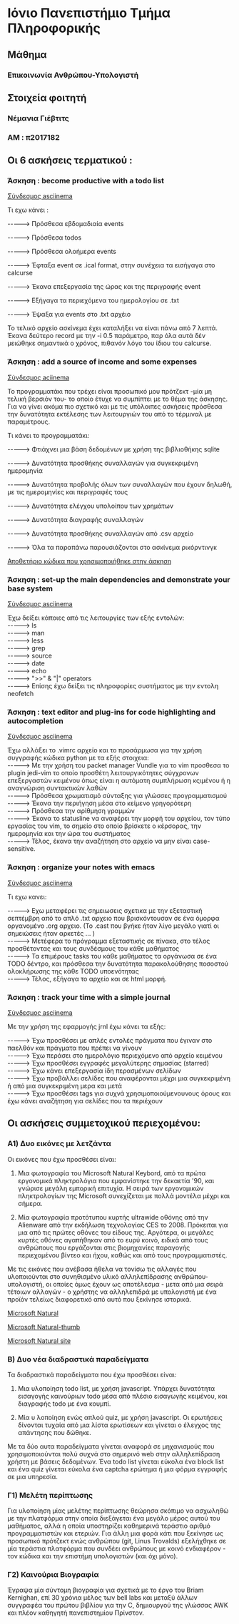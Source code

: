 # Ιόνιο Πανεπιστήμιο Τμήμα Πληροφορικής 
## Μάθημα
### Επικοινωνία Ανθρώπου-Υπολογιστή

## Στοιχεία φοιτητή 

### Νέμανια Γιέβτιτς 
### ΑΜ : π2017182


## Οι 6 ασκήσεις τερματικού :


### Άσκηση : become productive with a todo list

<a href= "https://asciinema.org/a/275677">Σύνδεσμος asciinema</a>

Τι εχω κάνει : 

<p>-----> Πρόσθεσα εβδομαδιαία events</p>
<p>-----> Πρόσθεσα todos</p>
<p>-----> Πρόσθεσα ολοήμερα events</p>
<p>-----> Έφταξα event σε .ical format, στην συνέχεια τα εισήγαγα στο calcurse</p>
<p>-----> Έκανα επεξεργασία της ώρας και της περιγραφής event</p>
<p>-----> Εξήγαγα τα περιεχόμενα του ημερολογίου σε .txt</p>
<p>-----> Έψαξα για events στο .txt αρχέιο</p>
<p>
Το τελικό αρχείο ασκίνεμα έχει καταλήξει να είναι πάνω από 7 λεπτά.
Έκανα δεύτερο record με την -i 0.5 παράμετρο, παρ όλα αυτά δέν μειώθηκε σημαντικά ο χρόνος,
πιθανόν λόγο του ίδιου του calcurse.</p>


### Άσκηση : add a source of income and some expenses


<a href= "https://asciinema.org/a/qYmnDBjhYACR8sXkyduNLJSqr"> Σύνδεσμος aciinema</a>

<p>Το προγραμματάκι που τρέχει είναι προσωπικό μου πρότζεκτ -μία μη τελική βερσιόν του- το οποίο
έτυχε να συμπίπτει με το θέμα της άσκησης. Για να γίνει ακόμα πιο σχετικό και με τις υπόλοιπες
ασκήσεις πρόσθεσα την δυνατότητα εκτέλεσης των λειτουργιών του από το τέρμιναλ με παραμέτρους.</p>

Τι κάνει το προγραμματάκι:

<p>-----> Φτιάχνει μια βάση δεδομένων με χρήση της βιβλιοθήκης sqlite</p>
<p>-----> Δυνατότητα προσθήκης συναλλαγών για συγκεκριμένη ημερομηνία</p>
<p>-----> Δυνατότητα προβολής όλων των συναλλαγών που έχουν δηλωθή, με τις ημερομηνίες και περιγραφές τους</p>
<p>-----> Δυνατότητα ελέγχου υπολοίπου των χρημάτων</p>
<p>-----> Δυνατότητα διαγραφής συναλλαγών</p>
<p>-----> Δυνατότητα προσθήκης συναλλαγών από .csv αρχείο</p>

<p>-----> Όλα τα παραπάνω παρουσιάζονται στο ασκίνεμα ρικόρντινγκ</p>

<a href="https://github.com/IonianIronist/anxietyBills">Αποθετήριο κώδικα που χρησιμοποιήθηκε στην άσκηση</a>



### Άσκηση : set-up the main dependencies and demonstrate your base system


<a href="https://asciinema.org/a/358764">Σύνδεσμος asciinema</a>


<p>Έχω δείξει κάποιες από τις λειτουργίες των εξής εντολών: <br>
-----> ls<br>
-----> man<br>
-----> less<br>
-----> grep<br>
-----> source<br>
-----> date<br>
-----> echo<br>
-----> ">>" & "|" operators<br> 
-----> Επίσης έχω δείξει τις πληροφορίες συστήματος με την εντολη neofetch<br></p>



### Άσκηση : text editor and plug-ins for code highlighting and autocompletion

<a href=" https://asciinema.org/a/358763">Σύνδεσμος asciinema</a>


<p>
Έχω αλλάξει το .vimrc αρχείο και το προσάρμωσα για την χρήση συγγραφής κώδικα python με τα εξής στοιχεια: <br>
-----> Με την χρήση του packet manager Vundle για το vim προσθεσα το plugin jedi-vim το οποίο προσθέτη λειτουργικότητες σύγχρονων επεξεργαστών κειμένου όπως είναι η αυτόματη συμπλήρωση κςιμένου ή η αναγνώριση συντακτικών λαθών <br>
-----> Πρόσθεσα χρωματισμό σύνταξης για γλώσσες προγραμματισμού <br>
-----> Έκανα την περιήγηση μέσα στο κείμενο γρηγορότερη <br>
-----> Πρόσθεσα την αρίθμηση γραμμών<br>
-----> Έκανα το statusline να αναφέρει την μορφή του αρχείου, τον τύπο εργασίας του vim, το σημείο στο οποίο βρίσκετε ο κέρσορας, την ημερομηνία και την ώρα του συστήματος <br>
-----> Τέλος, έκανα την αναζήτηση στο αρχείο να μην είναι case-sensitive. <br>
</p>



### Άσκηση : organize your notes with emacs


<a href="https://asciinema.org/a/358765"> Σύνδεσμος asciinema </a>

<p>
Τι εχω κανει:<br>

-----> Εχω μεταφέρει τις σημειωσεις σχετικα με την εξεταστική σεπτέμβρη από το απλό  .txt αρχειο που βρισκόντουσαν σε ένα όμορφα οργανομένο .org αρχειο. (Το .cast που βγήκε ήταν λίγο μεγάλο γιατί οι σημειώσεις ήταν αρκετές ... )<br>
-----> Μετέφερα το πρόγραμμα εξεταστικής σε πίνακα, στο τέλος προσθέτοντας και τους συνδέσμους του κάθε μαθήματος<br>
-----> Τα επιμέρους tasks του κάθε μαθήματος τα οργάνωσα σε ένα TODO δέντρο, και πρόσθεσα την δυνατότητα παρακολούθησης ποσοστού ολοκλήρωσης της κάθε TODO υποενότητας<br>
-----> Τέλος, εξήγαγα το αρχείο και σε html μορφή.<br>
</p>


### Άσκηση : track your time with a simple journal


<a href ="https://asciinema.org/a/358766">Σύνδεσμος asciinema</a>

<p>
  
Με την χρήση της εφαρμογής jrnl έχω κάνει τα εξής:

-----> Έχω προσθέσει με απλές εντολές πράγματα που έγιναν στο παελθόν και πράγματα που πρέπει να γίνουν<br>
-----> Έχω περάσει στο ημερολόγιο περιεχόμενο από αρχείο κειμένου<br>
-----> Έχω προσθέσει εγγραφές μεγαλύτερης σημασίας (starred)<br>
-----> Έχω κάνει επεξεργασία ίδη περασμένων σελίδων<br>
-----> Έχω προβάλλει σελίδες που αναφέρονται μέχρι μια συγκεκριμένη ή από μια συγκεκριμένη μερα και μετά<br>
-----> Έχω προσθέσει tags για συχνά χρησιμοποιούμενουνους όρους και έχω κάνει αναζήτηση για σελίδες που τα περιέχουν<br></p>


## Οι ασκήσεις συμμετοχικού περιεχομένου:

### Α1) Δυο εικόνες με λετζάντα

<p>
  Οι εικόνες που έχω προσθέσει είναι: 
  
  1) Μια φωτογραφία του Microsoft Natural Keybord, από τα πρώτα εργονομικά πληκτρολόγια που εμφανίστηκε την δεκαετία '90, και γνώρισε μεγάλη εμπορική επιτυχία. Η σειρά των εργονομικών πληκτρολογίων της Microsoft συνεχίζεται με πολλά μοντέλα μέχρι και σήμερα.
  
  2) Μία φωτογραφία προτότυπου κυρτής ultrawide οθόνης από την Alienware από την εκδήλωση τεχνολογίας CES το 2008. Πρόκειται για μια από τις πρώτες οθόνες του είδους της. Αργότερα, οι μεγάλες κυρτές οθόνες αγαπήθηκαν από το ευρύ κοινό, ειδικά από τους ανθρώπους που εργάζονται στις βιομηχανίες παραγογής περιεχομένου βίντεο και ήχου, καθώς και από τους προγραμματιστές. 

Με τις εικόνες που ανέβασα ήθελα να τονίσω τις αλλαγές που υλοποιούνται στο συνηθισμένο υλικό αλληλεπίδρασης ανθρώπου-υπολογιστή, οι οποίες όμως έχουν ως αποτέλεσμα - μετα από μια σειρά τέτοιων αλλαγών - ο χρήστης να αλληλεπιδρά με υπολογιστή με ένα προϊόν τελείως διαφορετικό από αυτό που ξεκίνησε ιστορικά.  
</p>

<a href="https://github.com/IonianIronist/images/blob/master/microsoft-natural-keyboard.jpg">Microsoft Natural</a>

<a href="https://github.com/IonianIronist/images/blob/master/microsoft-natural-keyboard-thumb.jpg">Microsoft Natural-thumb</a>

<a href="https://ionianironist.netlify.app//gallery/microsoft-natural-keyboard/">Microsoft Natural site</a>



### Β) Δυο νέα διαδραστικά παραδείγματα

<p>Τα διαδραστικά παραδείγματα που έχω προσθέσει είναι:
  
1) Μια υλοποίηση todo list, με χρήση javascript. Υπάρχει δυνατότητα εισαγογής καινούριων todo μέσα από πλέσιο εισαγωγής κειμένου, και διαγραφής todo με ένα κουμπί.
  
2) Μία υ λοποίηση ενώς απλού quiz, με χρήση javascript. Οι ερωτήσεις δίνονται τυχαία από μια λίστα ερωτίσεων και γίνεται ο έλεγχος της απάντησης που δώθηκε.

Με τα δύο αυτα παραδείγματα γίνεται αναφορά σε μηχανισμούς που χρησιμοποιούνται πολύ συχνά στο σημερινό web στην αλληλεπίδραση χρήστη με βάσεις δεδομένων. Ένα todo list γίνεται εύκολα ένα block list και ένα quiz γίνεται εύκολα ένα captcha ερώτημα ή μια φόρμα εγγραφής σε μια υπηρεσία.
</p>

### Γ1) Μελέτη περίπτωσης

<p>
Για υλοποίηση μίας μελέτης περίπτωσης θεώρησα σκόπιμο να ασχωληθώ με την πλατφόρμα στην οποία διεξάγεται ένα μεγάλο μέρος αυτού του μαθήματος, αλλά η οποία υποστηρίζει καθημερινά τεράστιο αριθμό προγραμματιστών και ετεριών. Για άλλη μια φορά κάτι που ξεκίνησε ως προσωπικό πρότζεκτ ενώς ανθρώπου (git, Linus Trovalds) εξελήχθηκε σε μία τεράστια πλατφόρμα που συνδέει ανθρώπους με κοινό ενδιαφέρον - τον κώδικα και την επιστήμη υπολογιστών (και όχι μόνο).
</p>


### Γ2) Καινούρια Βιογραφία

<p>
Έγραψα μία σύντομη βιογραφία για σχετικά με το έργο του Briam Kernighan, επί 30 χρόνια μέλος των bell labs και μεταξύ άλλων συγγραφέα του πρώτου βιβλίου για την C, δημιουργού της γλώσσας AWK και πλέον καθηγητή πανεπιστημίου Πρίνστον.
</p>

